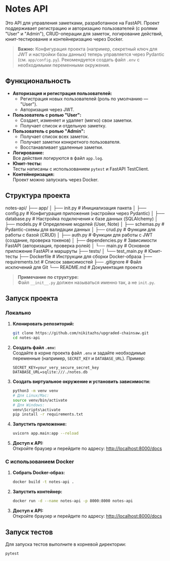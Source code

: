 # Notes API

Это API для управления заметками, разработанное на FastAPI. Проект поддерживает регистрацию и авторизацию пользователей (с ролями "User" и "Admin"), CRUD-операции для заметок, логирование действий, юнит-тестирование и контейнеризацию через Docker.

> **Важно:** Конфигурация проекта (например, секретный ключ для JWT и настройки базы данных) теперь управляется через Pydantic (см. `app/config.py`). Рекомендуется создать файл `.env` с необходимыми переменными окружения.

## Функциональность

- **Авторизация и регистрация пользователей:**
  - Регистрация новых пользователей (роль по умолчанию — "User").
  - Авторизация через JWT.
- **Пользователь с ролью "User":**
  - Создает, изменяет и удаляет (мягко) свои заметки.
  - Получает список и отдельную заметку.
- **Пользователь с ролью "Admin":**
  - Получает список всех заметок.
  - Получает заметки конкретного пользователя.
  - Восстанавливает удаленные заметки.
- **Логирование:**  
  Все действия логируются в файл `app.log`.
- **Юнит-тесты:**  
  Тесты написаны с использованием `pytest` и FastAPI TestClient.
- **Контейнеризация:**  
  Проект можно запускать через Docker.

## Структура проекта

notes-api/ ├── app/ │ ├── init.py # Инициализация пакета │ ├── config.py # Конфигурация приложения (настройки через Pydantic) │ ├── database.py # Настройка подключения к базе данных (SQLAlchemy) │ ├── models.py # Определение моделей (User, Note) │ ├── schemas.py # Pydantic-схемы для валидации данных │ ├── crud.py # Функции для работы с базой (CRUD) │ ├── auth.py # Функции для работы с JWT (создание, проверка токенов) │ ├── dependencies.py # Зависимости FastAPI (авторизация, проверка ролей) │ └── main.py # Основное приложение FastAPI и маршруты ├── tests/ │ └── test_main.py # Юнит-тесты ├── Dockerfile # Инструкции для сборки Docker-образа ├── requirements.txt # Список зависимостей ├── .gitignore # Файл исключений для Git └── README.md # Документация проекта

> **Примечание по структуре:**  
> Файл `__init__.py` должен называться именно так, а не `init.py`.

## Запуск проекта

### Локально

1. **Клонировать репозиторий:**
    ```bash
    git clone https://github.com/nikitazhs/upgraded-chainsaw.git
    cd notes-api
    ```

2. **Создать файл `.env`:**  
   Создайте в корне проекта файл `.env` и задайте необходимые переменные (например, `SECRET_KEY` и `DATABASE_URL`). Пример:
    ```env
    SECRET_KEY=your_very_secure_secret_key
    DATABASE_URL=sqlite:///./notes.db
    ```

3. **Создать виртуальное окружение и установить зависимости:**
    ```bash
    python3 -m venv venv
    # Для Linux/Mac:
    source venv/bin/activate
    # Для Windows:
    venv\Scripts\activate
    pip install -r requirements.txt
    ```

4. **Запустить приложение:**
    ```bash
    uvicorn app.main:app --reload
    ```

5. **Доступ к API:**  
   Откройте браузер и перейдите по адресу: [http://localhost:8000/docs](http://localhost:8000/docs)

### С использованием Docker

1. **Собрать Docker-образ:**
    ```bash
    docker build -t notes-api .
    ```

2. **Запустить контейнер:**
    ```bash
    docker run -d --name notes-api -p 8000:8000 notes-api
    ```

3. **Доступ к API:**  
   Откройте браузер и перейдите по адресу: [http://localhost:8000/docs](http://localhost:8000/docs)

## Запуск тестов

Для запуска тестов выполните в корневой директории:
```bash
pytest


